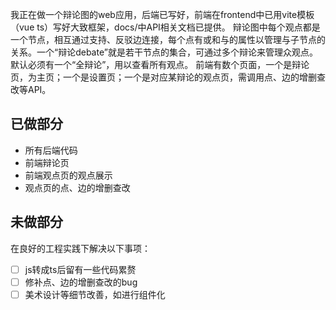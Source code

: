 我正在做一个辩论图的web应用，后端已写好，前端在frontend中已用vite模板（vue ts）写好大致框架，docs/中API相关文档已提供。
辩论图中每个观点都是一个节点，相互通过支持、反驳边连接，每个点有或和与的属性以管理与子节点的关系。一个“辩论debate”就是若干节点的集合，可通过多个辩论来管理众观点。默认必须有一个“全辩论”，用以查看所有观点。
前端有数个页面，一个是辩论页，为主页；一个是设置页；一个是对应某辩论的观点页，需调用点、边的增删查改等API。

## 已做部分
- 所有后端代码
- 前端辩论页
- 前端观点页的观点展示
- 观点页的点、边的增删查改

## 未做部分

在良好的工程实践下解决以下事项：
- [ ] js转成ts后留有一些代码累赘
- [ ] 修补点、边的增删查改的bug
- [ ] 美术设计等细节改善，如进行组件化
